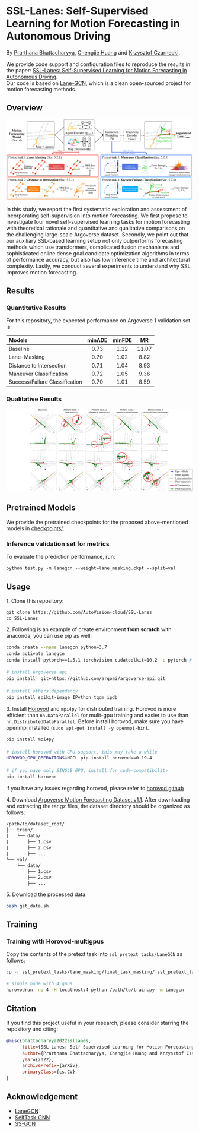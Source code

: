 # SSL-Lanes: Self-Supervised Learning for Motion Forecasting in Autonomous Driving
By [Prarthana Bhattacharyya](https://scholar.google.com/citations?user=v6pGkNQAAAAJ&hl=en), [Chengjie Huang](https://scholar.google.com/citations?user=O6gvGZgAAAAJ&hl=en) and [Krzysztof Czarnecki](https://scholar.google.com/citations?hl=en&user=ZzCpumQAAAAJ).

We provide code support and configuration files to reproduce the results in the paper: [SSL-Lanes: Self-Supervised Learning for Motion Forecasting in Autonomous Driving](https://arxiv.org/abs/2206.14116).
<br/> Our code is based on [Lane-GCN](https://github.com/uber-research/LaneGCN), which is a clean open-sourced project for motion forecasting methods. 

## Overview

![](assets/methods_overview.png)

In this study, we report the first systematic exploration and assessment of incorporating self-supervision into motion forecasting. We first propose to investigate four novel self-supervised learning tasks for motion forecasting with theoretical rationale and quantitative and qualitative comparisons on the challenging large-scale Argoverse dataset. Secondly, we point out that our auxiliary SSL-based learning setup not only outperforms forecasting methods which use transformers, complicated fusion mechanisms and sophisticated online dense goal candidate optimization algorithms in terms of performance accuracy, but also has low inference time and architectural complexity. Lastly, we conduct several experiments to understand why SSL improves motion forecasting. 

## Results
### Quantitative Results

For this repository, the expected performance on Argoverse 1 validation set is:

| Models | minADE | minFDE | MR |
| :--- | :---: | :---: | :---: |
| Baseline | 0.73 | 1.12 | 11.07 |
| Lane-Masking | 0.70 | 1.02 | 8.82 |
| Distance to Intersection | 0.71 | 1.04 | 8.93 |
| Maneuver Classification | 0.72 | 1.05 | 9.36 |
| Success/Failure Classification | 0.70 | 1.01 | 8.59 |

### Qualitative Results
![](assets/teaser.png)

## Pretrained Models

We provide the pretrained checkpoints for the proposed above-mentioned models in [checkpoints/](https://drive.google.com/drive/folders/1zSznQ0Jzi2fzxLX7xeQpUJppezU7J1v3?usp=sharing). 

### Inference validation set for metrics
To evaluate the prediction performance, run:
```
python test.py -m lanegcn --weight=lane_masking.ckpt --split=val
```

## Usage
1\. Clone this repository:
```
git clone https://github.com/AutoVision-cloud/SSL-Lanes
cd SSL-Lanes
```

2\. Following is an example of create environment **from scratch** with anaconda, you can use pip as well:
```sh
conda create --name lanegcn python=3.7
conda activate lanegcn
conda install pytorch==1.5.1 torchvision cudatoolkit=10.2 -c pytorch # pytorch=1.5.1 when the code is release

# install argoverse api
pip install  git+https://github.com/argoai/argoverse-api.git

# install others dependancy
pip install scikit-image IPython tqdm ipdb
```

3\. Install [Horovod](https://github.com/horovod/horovod#install) and `mpi4py` for distributed training. Horovod is more efficient than `nn.DataParallel` for mulit-gpu training and easier to use than `nn.DistributedDataParallel`. Before install horovod, make sure you have openmpi installed (`sudo apt-get install -y openmpi-bin`).
```sh
pip install mpi4py

# install horovod with GPU support, this may take a while
HOROVOD_GPU_OPERATIONS=NCCL pip install horovod==0.19.4

# if you have only SINGLE GPU, install for code-compatibility
pip install horovod
```
if you have any issues regarding horovod, please refer to [horovod github](https://github.com/horovod/horovod)


4\. Download [Argoverse Motion Forecasting Dataset v1.1](https://www.argoverse.org/av1.html). After downloading and extracting the tar.gz files, the dataset directory should be organized as follows:
```
/path/to/dataset_root/
├── train/
|   └── data/
|       ├── 1.csv
|       ├── 2.csv
|       ├── ...
└── val/
    └── data/
        ├── 1.csv
        ├── 2.csv
        ├── ...
```

5\. Download the processed data.
```sh
bash get_data.sh
```

## Training
### Training with Horovod-multigpus
Copy the contents of the pretext task into `ssl_pretext_tasks/LaneGCN` as follows:
```sh
cp -r ssl_pretext_tasks/lane_masking/final_task_masking/ ssl_pretext_tasks/LaneGCN/
```

```sh
# single node with 4 gpus
horovodrun -np 4 -H localhost:4 python /path/to/train.py -m lanegcn
```

## Citation
If you find this project useful in your research, please consider starring the repository and citing:
```bibtex
@misc{bhattacharyya2022ssllanes,
      title={SSL-Lanes: Self-Supervised Learning for Motion Forecasting in Autonomous Driving}, 
      author={Prarthana Bhattacharyya, Chengjie Huang and Krzysztof Czarnecki},
      year={2022},
      archivePrefix={arXiv},
      primaryClass={cs.CV}
}
```

## Acknowledgement
* [LaneGCN](https://github.com/uber-research/LaneGCN)
* [SelfTask-GNN](https://github.com/ChandlerBang/SelfTask-GNN)
* [SS-GCN](https://github.com/Shen-Lab/SS-GCNs)

